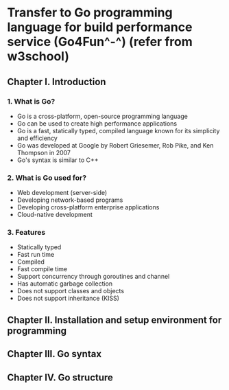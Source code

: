# **Transfer to Go programming language for build performance service (Go4Fun^-^)** (refer from w3school)

## **Chapter I. Introduction**
### 1. What is Go?
- Go is a cross-platform, open-source programming language 
- Go can be used to create high performance applications 
- Go is a fast, statically typed, compiled language known for its simplicity and efficiency
- Go was developed at Google by Robert Griesemer, Rob Pike, and Ken Thompson in 2007
- Go's syntax is similar to C++

### 2. What is Go used for? 
- Web development (server-side)
- Developing network-based programs 
- Developing cross-platform enterprise applications
- Cloud-native development 

### 3. Features
- Statically typed 
- Fast run time 
- Compiled 
- Fast compile time 
- Support concurrency through goroutines and channel
- Has automatic garbage collection 
- Does not support classes and objects 
- Does not support inheritance (KISS)

## Chapter II. Installation and setup environment for programming 


## Chapter III. Go syntax 

## Chapter IV. Go structure

